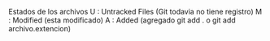 Estados de los archivos
U : Untracked Files (Git todavia no tiene registro)
M : Modified (esta modificado)
A : Added (agregado git add . o git add archivo.extencion)
